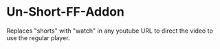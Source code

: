 # Un-Short-FF-Addon
Replaces "shorts" with "watch" in any youtube URL to direct the video to use the regular player.
